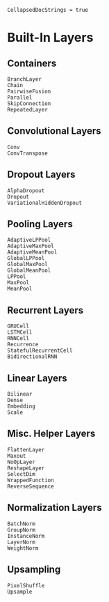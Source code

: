 ```@meta
CollapsedDocStrings = true
```

# Built-In Layers

## Containers

```@docs
BranchLayer
Chain
PairwiseFusion
Parallel
SkipConnection
RepeatedLayer
```

## Convolutional Layers

```@docs
Conv
ConvTranspose
```

## Dropout Layers

```@docs
AlphaDropout
Dropout
VariationalHiddenDropout
```

## Pooling Layers

```@docs
AdaptiveLPPool
AdaptiveMaxPool
AdaptiveMeanPool
GlobalLPPool
GlobalMaxPool
GlobalMeanPool
LPPool
MaxPool
MeanPool
```

## Recurrent Layers

```@docs
GRUCell
LSTMCell
RNNCell
Recurrence
StatefulRecurrentCell
BidirectionalRNN
```

## Linear Layers

```@docs
Bilinear
Dense
Embedding
Scale
```

## Misc. Helper Layers

```@docs
FlattenLayer
Maxout
NoOpLayer
ReshapeLayer
SelectDim
WrappedFunction
ReverseSequence
```

## Normalization Layers

```@docs
BatchNorm
GroupNorm
InstanceNorm
LayerNorm
WeightNorm
```

## Upsampling

```@docs
PixelShuffle
Upsample
```

